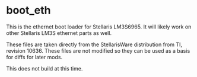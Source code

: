 boot_eth
========
This is the ethernet boot loader for Stellaris LM3S6965.  It will likely
work on other Stellaris LM3S ethernet parts as well.

These files are taken directly from the StellarisWare distribution
from TI, revision 10636.  These files are not modified so they can be
used as a basis for diffs for later mods.

This does not build at this time.

